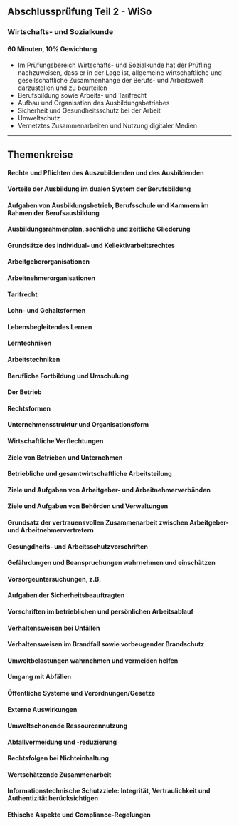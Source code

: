 ## Abschlussprüfung Teil 2 - WiSo

### Wirtschafts- und Sozialkunde
#### 60 Minuten, 10% Gewichtung

- Im Prüfungsbereich Wirtschafts- und Sozialkunde hat der Prüfling nachzuweisen, dass er in der Lage ist, allgemeine wirtschaftliche und gesellschaftliche Zusammenhänge der Berufs- und Arbeitswelt darzustellen und zu beurteilen
- Berufsbildung sowie Arbeits- und Tarifrecht
- Aufbau und Organisation des Ausbildungsbetriebes
- Sicherheit und Gesundheitsschutz bei der Arbeit
- Umweltschutz
- Vernetztes Zusammenarbeiten und Nutzung digitaler Medien


<hr>

## Themenkreise

#### Rechte und Pflichten des Auszubildenden und des Ausbildenden
#### Vorteile der Ausbildung im dualen System der Berufsbildung
#### Aufgaben von Ausbildungsbetrieb, Berufsschule und Kammern im Rahmen der Berufsausbildung
#### Ausbildungsrahmenplan, sachliche und zeitliche Gliederung
#### Grundsätze des Individual- und Kellektivarbeitsrechtes
#### Arbeitgeberorganisationen
#### Arbeitnehmerorganisationen
#### Tarifrecht
#### Lohn- und Gehaltsformen
#### Lebensbegleitendes Lernen
#### Lerntechniken
#### Arbeitstechniken
#### Berufliche Fortbildung und Umschulung
#### Der Betrieb
#### Rechtsformen
#### Unternehmensstruktur und Organisationsform
#### Wirtschaftliche Verflechtungen
#### Ziele von Betrieben und Unternehmen
#### Betriebliche und gesamtwirtschaftliche Arbeitsteilung
#### Ziele und Aufgaben von Arbeitgeber- und Arbeitnehmerverbänden
#### Ziele und Aufgaben von Behörden und Verwaltungen
#### Grundsatz der vertrauensvollen Zusammenarbeit zwischen Arbeitgeber- und Arbeitnehmervertretern
#### Gesungdheits- und Arbeitsschutzvorschriften
#### Gefährdungen und Beanspruchungen wahrnehmen und einschätzen
#### Vorsorgeuntersuchungen, z.B.
#### Aufgaben der Sicherheitsbeauftragten
#### Vorschriften im betrieblichen und persönlichen Arbeitsablauf
#### Verhaltensweisen bei Unfällen
#### Verhaltensweisen im Brandfall sowie vorbeugender Brandschutz
#### Umweltbelastungen wahrnehmen und vermeiden helfen
#### Umgang mit Abfällen
#### Öffentliche Systeme und Verordnungen/Gesetze
#### Externe Auswirkungen
#### Umweltschonende Ressourcennutzung
#### Abfallvermeidung und -reduzierung
#### Rechtsfolgen bei Nichteinhaltung
#### Wertschätzende Zusammenarbeit
#### Informationstechnische Schutzziele: Integrität, Vertraulichkeit und Authentizität berücksichtigen
#### Ethische Aspekte und Compliance-Regelungen